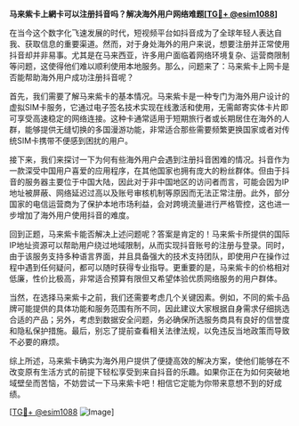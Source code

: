 **马来紫卡上網卡可以注册抖音吗？解决海外用户网络难题[[TG💪+ @esim1088](https://t.me/s/esim1088)]**

在当今这个数字化飞速发展的时代，短视频平台如抖音成为了全球年轻人表达自我、获取信息的重要渠道。然而，对于身处海外的用户来说，想要注册并正常使用抖音却并非易事。尤其是在马来西亚，许多用户面临着网络环境复杂、运营商限制等问题，这使得他们难以顺利使用本地服务。那么，问题来了：马来紫卡上网卡是否能帮助海外用户成功注册抖音呢？

首先，我们需要了解马来紫卡的基本情况。马来紫卡是一种专门为海外用户设计的虚拟SIM卡服务，它通过电子签名技术实现在线激活和使用，无需邮寄实体卡片即可享受高速稳定的网络连接。这种卡通常适用于短期旅行者或长期居住在海外的人群，能够提供无缝切换的多国漫游功能，非常适合那些需要频繁更换国家或者对传统SIM卡携带不便感到困扰的用户。

接下来，我们来探讨一下为何有些海外用户会遇到注册抖音困难的情况。抖音作为一款深受中国用户喜爱的应用程序，在其他国家也拥有庞大的粉丝群体。但由于抖音的服务器主要位于中国大陆，因此对于非中国地区的访问者而言，可能会因为IP地址被屏蔽、网络延迟过高以及账号审核机制等原因而无法正常注册。此外，部分国家的电信运营商为了保护本地市场利益，会对跨境流量进行严格管控，这也进一步增加了海外用户使用抖音的难度。

回到正题，马来紫卡能否解决上述问题呢？答案是肯定的！马来紫卡所提供的国际IP地址资源可以帮助用户绕过地域限制，从而实现抖音账号的注册与登录。同时，由于该服务支持多种语言界面，并且具备强大的技术支持团队，即使用户在操作过程中遇到任何疑问，都可以随时获得专业指导。更重要的是，马来紫卡的价格相对低廉，性价比极高，非常适合预算有限但又希望体验优质网络服务的用户群体。

当然，在选择马来紫卡之前，我们还需要考虑几个关键因素。例如，不同的紫卡品牌可能提供的具体功能和服务范围有所不同，因此建议大家根据自身需求仔细挑选合适的产品；另外，考虑到数据安全问题，务必确保所选服务商具有良好的信誉度和隐私保护措施。最后，别忘了提前查看相关法律法规，以免违反当地政策而导致不必要的麻烦。

综上所述，马来紫卡确实为海外用户提供了便捷高效的解决方案，使他们能够在不改变原有生活方式的前提下轻松享受到来自抖音的乐趣。如果你正在为如何突破地域壁垒而苦恼，不妨尝试一下马来紫卡吧！相信它定能为你带来意想不到的好成绩。

[[TG💪+ @esim1088](https://t.me/s/esim1088) ![Image](https://i.postimg.cc/4NQfJmqS/Snipaste-2025-05-13-00-14-12.png)]